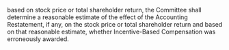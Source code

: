 based  on  stock  price  or  total  shareholder  return,  the  Committee  shall  determine  a
reasonable  estimate  of  the  effect  of  the  Accounting  Restatement,  if  any,  on  the  stock
price  or  total  shareholder  return  and  based  on  that  reasonable  estimate,  whether
Incentive-Based Compensation was erroneously awarded.